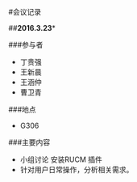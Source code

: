 #会议记录

##**2016.3.23***

###参与者
+ 丁贵强
+ 王新晨
+ 王涵仲
+ 曹卫青

###地点
+ G306

###主要内容
+ 小组讨论 安装RUCM 插件
+ 针对用户日常操作，分析相关需求。
